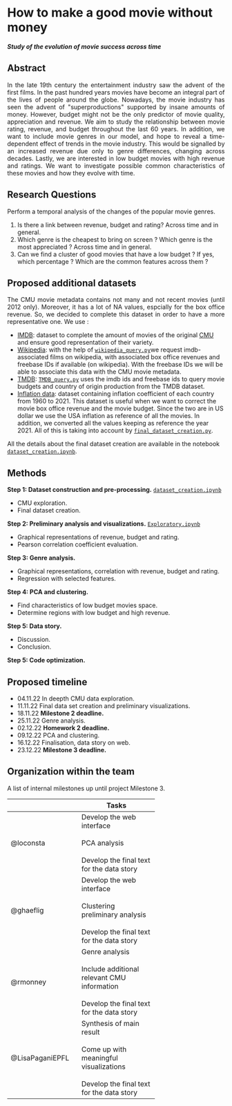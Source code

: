 # How to make a good movie without money

___Study of the evolution of movie success across time___

## Abstract

<p align="justify"> In the late 19th century the entertainment industry saw the advent of the first films. In the past hundred years movies have become an integral part of the lives of people around the globe. Nowadays, the movie industry has seen the advent of "superproductions" supported by insane amounts of money. However, budget might not be the only predictor of movie quality, appreciation and revenue. We aim to study the relationship between movie rating, revenue, and budget throughout the last 60 years. In addition, we want to include movie genres in our model, and hope to reveal a time-dependent effect of trends in the movie industry. This would be signalled by an increased revenue due only to genre differences, changing across decades. Lastly, we are interested in low budget movies with high revenue and ratings. We want to investigate possible common characteristics of these movies and how they evolve with time. </p>



## Research Questions

Perform a temporal analysis of the changes of the popular movie genres.

1) Is there a link between revenue, budget and rating? Across time and in general.
2) Which genre is the cheapest to bring on screen ? Which genre is the most appreciated ? Across time and in general.
3) Can we find a cluster of good movies that have a low budget ? If yes, which percentage ? Which are the common features across them ?

## Proposed additional datasets
<p align="justify"> The CMU movie metadata contains not many and not recent movies (until 2012 only). Moreover, it has a lot of NA values, espcially for the box office revenue. So, we decided to complete this dataset in order to have a more representative one. We use : </p>

*	[IMDB](https://datasets.imdbws.com/): dataset to complete the amount of movies of the original [CMU](http://www.cs.cmu.edu/~ark/personas/) and ensure good representation of their variety.
*	[Wikipedia](https://www.wikipedia.org/): with the help of [`wikipedia_query.py`](https://github.com/epfl-ada/ada-2022-project-nolemonnomelon/blob/main/wikipedia_query.py)we request imdb-associated films on wikipedia, with associated box office revenues and freebase IDs if available (on wikipedia). With the freebase IDs we will be able to associate this data with the CMU movie metadata.
*	[TMDB](https://developers.themoviedb.org/3/getting-started/introduction): [`TMDB_query.py`](https://github.com/epfl-ada/ada-2022-project-nolemonnomelon/blob/main/TMDB_query.py) uses the imdb ids and freebase ids to query movie budgets and country of origin production from the TMDB dataset.
* [Inflation data](https://data.worldbank.org/indicator/FP.CPI.TOTL.ZG): dataset containing inflation coefficient of each country from 1960 to 2021. This dataset is useful when we want to correct the movie box office revenue and the movie budget. Since the two are in US dollar we use the USA inflation as reference of all the movies. In addition, we converted all the values keeping as reference the year 2021. All of this is taking into account by [`final_dataset_creation.py`](https://github.com/epfl-ada/ada-2022-project-nolemonnomelon/blob/main/final_dataset_creation.py).

All the details about the final dataset creation are available in the notebook [`dataset_creation.ipynb`](https://github.com/epfl-ada/ada-2022-project-nolemonnomelon/blob/main/dataset_creation.ipynb).

## Methods

**Step 1: Dataset construction and pre-processing.** [`dataset_creation.ipynb`](https://github.com/epfl-ada/ada-2022-project-nolemonnomelon/blob/main/dataset_creation.ipynb)

* CMU exploration.
* Final dataset creation.

**Step 2: Preliminary analysis and visualizations.** [`Exploratory.ipynb`](https://github.com/epfl-ada/ada-2022-project-nolemonnomelon/blob/main/Exploratory.ipynb)

* Graphical representations of revenue, budget and rating.
* Pearson correlation coefficient evaluation.

**Step 3: Genre analysis.**

* Graphical representations, correlation with revenue, budget and rating.
* Regression with selected features.  

**Step 4: PCA and clustering.**

* Find characteristics of low budget movies space.
* Determine regions with low budget and high revenue.

**Step 5: Data story.**

* Discussion.
* Conclusion.

**Step 5: Code optimization.**

## Proposed timeline

* 04.11.22 In deepth CMU data exploration.
* 11.11.22 Final data set creation and preliminary visualizations.
* 18.11.22 **Milestone 2 deadline.**
* 25.11.22 Genre analysis.
* 02.12.22 **Homework 2 deadline.**
* 09.12.22 PCA and clustering.
* 16.12.22 Finalisation, data story on web.
* 23.12.22 **Milestone 3 deadline.**

## Organization within the team

A list of internal milestones up until project Milestone 3.

<table class="tg" style="undefined;table-layout: fixed; width: 342px">
<colgroup>
<col style="width: 164px">
<col style="width: 178px">
</colgroup>
<thead>
  <tr>
    <th class="tg-0lax"></th>
    <th class="tg-0lax">Tasks</th>
  </tr>
</thead>
<tbody>
  <tr>
    <td class="tg-0lax">@loconsta</td>
    <td class="tg-0lax">Develop the web interface<br><br>PCA analysis<br><br>Develop the final text for the data story</td>
  </tr>
  <tr>
    <td class="tg-0lax">@ghaeflig</td>
    <td class="tg-0lax">Develop the web interface<br><br>Clustering preliminary analysis<br><br>Develop the final text for the data story</td>
  </tr>
  <tr>
    <td class="tg-0lax">@rmonney</td>
    <td class="tg-0lax">Genre analysis<br><br>Include additional relevant CMU information<br><br>Develop the final text for the data story</td>
  </tr>
  <tr>
    <td class="tg-0lax">@LisaPaganiEPFL</td>
    <td class="tg-0lax">Synthesis of main result<br><br>Come up with meaningful visualizations<br><br>Develop the final text for the data story</td>
  </tr>
</tbody>
</table>
